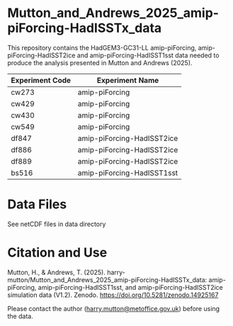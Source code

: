# Mutton_and_Andrews_2025_amip-piForcing-HadISSTx_data

This repository contains the HadGEM3-GC31-LL amip-piForcing, amip-piForcing-HadISST2ice and amip-piForcing-HadISST1sst data needed to produce the analysis presented in Mutton and Andrews (2025).


Experiment Code | Experiment Name 
--- | --- 
cw273 | amip-piForcing
cw429 | amip-piForcing
cw430 | amip-piForcing
cw549 | amip-piForcing
df847 | amip-piForcing-HadISST2ice
df886 | amip-piForcing-HadISST2ice
df889 | amip-piForcing-HadISST2ice
bs516 | amip-piForcing-HadISST1sst


# Data Files

See netCDF files in data directory


# Citation and Use

Mutton, H., & Andrews, T. (2025). harry-mutton/Mutton_and_Andrews_2025_amip-piForcing-HadISSTx_data: amip-piForcing, amip-piForcing-HadISST1sst, and amip-piForcing-HadISST2ice simulation data (V1.2). Zenodo. https://doi.org/10.5281/zenodo.14925167

Please contact the author (harry.mutton@metoffice.gov.uk) before using the data.
